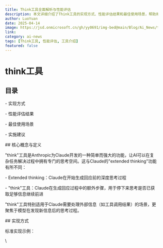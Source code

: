 ```yaml
---
title: Think工具全面解析与性能评估
description: 本文详细介绍了Think工具的实现方式、性能评估结果和最佳使用场景，帮助用户了解并充分利用这一工具。
author: LuoYuan
date: 2025-04-14
image: https://jsd.onmicrosoft.cn/gh/yy0691/img-bed@main/Blog/Ai_News/think-tool.jpg
link: 
category: ai-news
tags: [Think工具, 性能评估, 工具介绍]
featured: false
---
```

# think工具

## 目录

\- 实现方式

\- 性能评估结果

\- 最佳使用场景

\- 实施建议

\## 核心概念与定义

"think"工具是Anthropic为Claude开发的一种简单而强大的功能，让AI可以在复杂任务解决过程中拥有专门的思考空间。这与Claude的"extended thinking"功能有所不同：

\- Extended thinking：Claude在开始生成回应前的深度思考过程

\- "think"工具：Claude在生成回应过程中的额外步骤，用于停下来思考是否已获取足够信息继续前进

"think"工具特别适用于Claude需要处理外部信息（如工具调用结果）的场景，更聚焦于模型在发现新信息后的思考过程。

\## 实现方式

标准实现示例：

\